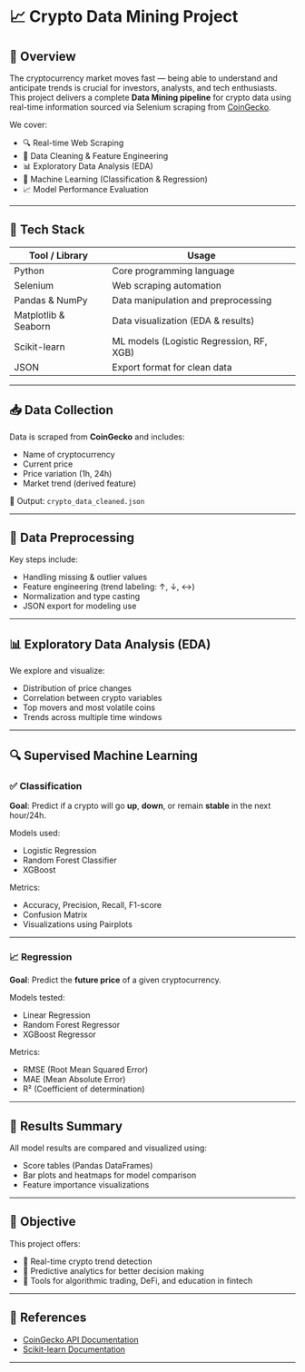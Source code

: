 # 📈 Crypto Data Mining Project

## 🚀 Overview

The cryptocurrency market moves fast — being able to understand and anticipate trends is crucial for investors, analysts, and tech enthusiasts.  
This project delivers a complete **Data Mining pipeline** for crypto data using real-time information sourced via Selenium scraping from [CoinGecko](https://www.coingecko.com).  

We cover:

- 🔍 Real-time Web Scraping
- 🧹 Data Cleaning & Feature Engineering
- 📊 Exploratory Data Analysis (EDA)
- 🤖 Machine Learning (Classification & Regression)
- 📈 Model Performance Evaluation

---

## 🧰 Tech Stack

| Tool / Library     | Usage                                      |
|--------------------|---------------------------------------------|
| Python             | Core programming language                   |
| Selenium           | Web scraping automation                     |
| Pandas & NumPy     | Data manipulation and preprocessing         |
| Matplotlib & Seaborn | Data visualization (EDA & results)         |
| Scikit-learn       | ML models (Logistic Regression, RF, XGB)   |
| JSON               | Export format for clean data                |

---

## 📥 Data Collection

Data is scraped from **CoinGecko** and includes:

- Name of cryptocurrency
- Current price
- Price variation (1h, 24h)
- Market trend (derived feature)

📂 Output: `crypto_data_cleaned.json`

---

## 🧼 Data Preprocessing

Key steps include:

- Handling missing & outlier values
- Feature engineering (trend labeling: ↑, ↓, ↔)
- Normalization and type casting
- JSON export for modeling use

---

## 📊 Exploratory Data Analysis (EDA)

We explore and visualize:

- Distribution of price changes
- Correlation between crypto variables
- Top movers and most volatile coins
- Trends across multiple time windows

---

## 🔍 Supervised Machine Learning

### ✅ Classification  
**Goal**: Predict if a crypto will go **up**, **down**, or remain **stable** in the next hour/24h.

Models used:

- Logistic Regression  
- Random Forest Classifier  
- XGBoost  

Metrics:

- Accuracy, Precision, Recall, F1-score  
- Confusion Matrix  
- Visualizations using Pairplots  

---

### 📈 Regression  
**Goal**: Predict the **future price** of a given cryptocurrency.

Models tested:

- Linear Regression  
- Random Forest Regressor  
- XGBoost Regressor  

Metrics:

- RMSE (Root Mean Squared Error)  
- MAE (Mean Absolute Error)  
- R² (Coefficient of determination)

---

## 📌 Results Summary

All model results are compared and visualized using:

- Score tables (Pandas DataFrames)  
- Bar plots and heatmaps for model comparison  
- Feature importance visualizations  

---

## 🎯 Objective

This project offers:

- 📡 Real-time crypto trend detection
- 🧠 Predictive analytics for better decision making
- 💼 Tools for algorithmic trading, DeFi, and education in fintech

---

## 🔗 References

- [CoinGecko API Documentation](https://www.coingecko.com/en/api/documentation)
- [Scikit-learn Documentation](https://scikit-learn.org/stable/user_guide.html)

---

